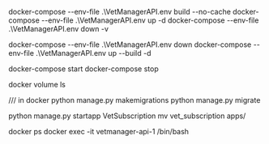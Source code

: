 docker-compose --env-file .\VetManagerAPI\.env  build --no-cache
docker-compose --env-file .\VetManagerAPI\.env  up -d
docker-compose --env-file .\VetManagerAPI\.env down -v

docker-compose --env-file .\VetManagerAPI\.env down
docker-compose --env-file .\VetManagerAPI\.env up --build -d



docker-compose start
docker-compose stop

docker volume ls

/// in docker
python manage.py makemigrations
python manage.py migrate


python manage.py startapp VetSubscription
mv vet_subscription apps/

docker ps
docker exec -it vetmanager-api-1 /bin/bash
